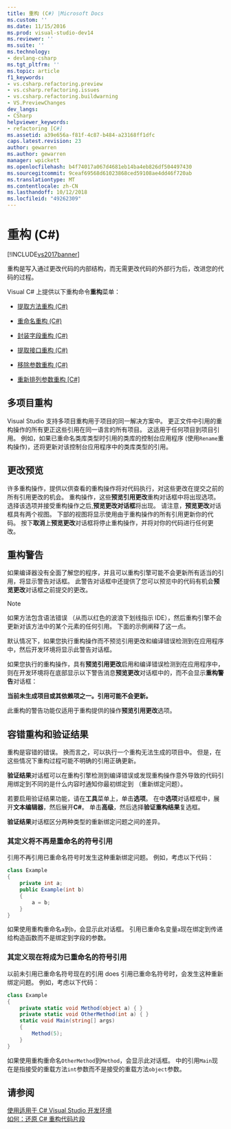 ```yaml
---
title: 重构 (C#) |Microsoft Docs
ms.custom: ''
ms.date: 11/15/2016
ms.prod: visual-studio-dev14
ms.reviewer: ''
ms.suite: ''
ms.technology:
- devlang-csharp
ms.tgt_pltfrm: ''
ms.topic: article
f1_keywords:
- vs.csharp.refactoring.preview
- vs.csharp.refactoring.issues
- vs.csharp.refactoring.buildwarning
- VS.PreviewChanges
dev_langs:
- CSharp
helpviewer_keywords:
- refactoring [C#]
ms.assetid: a39e656a-f81f-4c87-b484-a23168ff1dfc
caps.latest.revision: 23
author: gewarren
ms.author: gewarren
manager: wpickett
ms.openlocfilehash: b4f74017a067d4681eb14ba4eb826df504497430
ms.sourcegitcommit: 9ceaf69568d61023868ced59108ae4dd46f720ab
ms.translationtype: MT
ms.contentlocale: zh-CN
ms.lasthandoff: 10/12/2018
ms.locfileid: "49262309"
---
```

# <a name="refactoring-c"></a>重构 (C#)
[!INCLUDE[vs2017banner](../includes/vs2017banner.md)]

重构是写入通过更改代码的内部结构，而无需更改代码的外部行为后，改进您的代码的过程。  
  
 Visual C# 上提供以下重构命令**重构**菜单：  
  
-   [提取方法重构 (C#)](../csharp-ide/extract-method-refactoring-csharp.md)  
  
-   [重命名重构 (C#)](../csharp-ide/rename-refactoring-csharp.md)  
  
-   [封装字段重构 (C#)](../csharp-ide/encapsulate-field-refactoring-csharp.md)  
  
-   [提取接口重构 (C#)](../csharp-ide/extract-interface-refactoring-csharp.md)  
  
-   [移除参数重构 (C#)](../csharp-ide/remove-parameters-refactoring-csharp.md)  
  
-   [重新排列参数重构 [C#]](../csharp-ide/reorder-parameters-refactoring-csharp.md)  
  
## <a name="multi-project-refactoring"></a>多项目重构  
 Visual Studio 支持多项目重构用于项目的同一解决方案中。 更正文件中引用的重构操作的所有更正这些引用在同一语言的所有项目。 这适用于任何项目到项目引用。 例如，如果已重命名类库类型时引用的类库的控制台应用程序 (使用`Rename`重构操作)，还将更新对该控制台应用程序中的类库类型的引用。  
  
## <a name="changes-preview"></a>更改预览  
 许多重构操作，提供以供查看的重构操作将对代码执行，对这些更改在提交之前的所有引用更改的机会。 重构操作，这些**预览引用更改**重构对话框中将出现选项。 选择该选项并接受重构操作之后,**预览更改对话框**将出现。 请注意，**预览更改**对话框具有两个视图。 下部的视图将显示使用由于重构操作的所有引用更新你的代码。 按下**取消**上**预览更改**对话框将停止重构操作，并将对你的代码进行任何更改。  
  
## <a name="refactoring-warnings"></a>重构警告  
 如果编译器没有全面了解您的程序，并且可以重构引擎可能不会更新所有适当的引用，将显示警告对话框。 此警告对话框中还提供了您可以预览中的代码有机会**预览更改**对话框之前提交的更改。  
  
> [!NOTE]
>  如果方法包含语法错误 （从而以红色的波浪下划线指示 IDE），然后重构引擎不会更新对该方法中的某个元素的任何引用。 下面的示例阐释了这一点。  
  
 默认情况下，如果您执行重构操作而不预览引用更改和编译错误检测到在应用程序中，然后开发环境将显示此警告对话框。  
  
 如果您执行的重构操作，具有**预览引用更改**启用和编译错误检测到在应用程序中，则在开发环境将在底部显示以下警告消息**预览更改**对话框中的，而不会显示**重构警告**对话框：  
  
 **当前未生成项目或其依赖项之一。引用可能不会更新。**  
  
 此重构的警告功能仅适用于重构提供的操作**预览引用更改**选项。  
  
## <a name="error-tolerant-refactoring-and-verification-results"></a>容错重构和验证结果  
 重构是容错的错误。 换而言之，可以执行一个重构无法生成的项目中。 但是，在这些情况下重构过程可能不明确的引用正确更新。  
  
 **验证结果**对话框可以在重构引擎检测到编译错误或发现重构操作意外导致的代码引用绑定到不同的是什么内容时通知你最初绑定到 （重新绑定问题）。  
  
 若要启用验证结果功能，请在**工具**菜单上，单击**选项**。 在中**选项**对话框框中，展开**文本编辑器**，然后展开**C#**。 单击**高级**，然后选择**验证重构结果**复选框。  
  
 **验证结果**对话框区分两种类型的重新绑定问题之间的差异。  
  
### <a name="references-whose-definition-will-no-longer-be-the-renamed-symbol"></a>其定义将不再是重命名的符号引用  
 引用不再引用已重命名符号时发生这种重新绑定问题。 例如，考虑以下代码：  
  
```csharp  
class Example  
{  
    private int a;  
    public Example(int b)  
    {  
        a = b;  
    }  
}  
```  
  
 如果使用重构重命名`a`到`b`，会显示此对话框。 引用已重命名变量`a`现在绑定到传递给构造函数而不是绑定到字段的参数。  
  
### <a name="references-whose-definition-will-now-become-the-renamed-symbol"></a>其定义现在将成为已重命名的符号引用  
 以前未引用已重命名符号现在的引用 does 引用已重命名符号时，会发生这种重新绑定问题。 例如，考虑以下代码：  
  
```csharp  
class Example  
{  
    private static void Method(object a) { }  
    private static void OtherMethod(int a) { }  
    static void Main(string[] args)  
    {  
        Method(5);  
    }  
}  
```  
  
 如果使用重构重命名`OtherMethod`到`Method`，会显示此对话框。 中的引用`Main`现在是指接受的重载方法`int`参数而不是接受的重载方法`object`参数。  
  
## <a name="see-also"></a>请参阅  
 [使用适用于 C# Visual Studio 开发环境](../csharp-ide/using-the-visual-studio-development-environment-for-csharp.md)   
 [如何：还原 C# 重构代码片段](../ide/how-to-restore-csharp-refactoring-snippets.md)